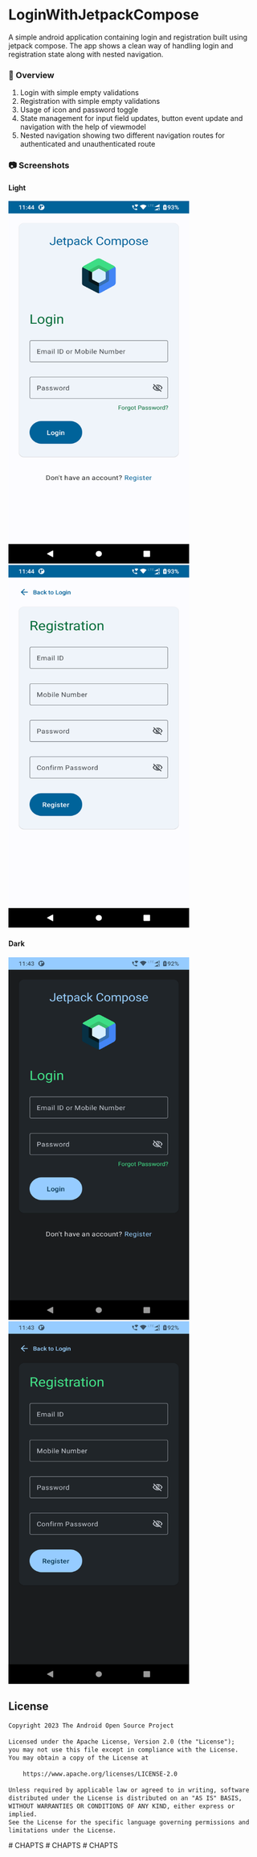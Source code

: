 # LoginWithJetpackCompose

A simple android application containing login and registration built using jetpack compose. The app
shows a clean way of handling login and registration state along with nested navigation.

### :scroll: Overview

1. Login with simple empty validations
2. Registration with simple empty validations
3. Usage of icon and password toggle
4. State management for input field updates, button event update and navigation with the help of
   viewmodel
5. Nested navigation showing two different navigation routes for authenticated and unauthenticated
   route

### :camera: Screenshots

#### Light

<img width="360" height="720" src="images/login_light.png" alt="Image" >
<img width="360" height="720" src="images/registration_light.png" alt="Image" >

#### Dark

<img width="360" height="720" src="images/login_dark.png" alt="Image" >
<img width="360" height="720" src="images/registration_dark.png" alt="Image" >

## License

```
Copyright 2023 The Android Open Source Project

Licensed under the Apache License, Version 2.0 (the "License");
you may not use this file except in compliance with the License.
You may obtain a copy of the License at

    https://www.apache.org/licenses/LICENSE-2.0

Unless required by applicable law or agreed to in writing, software
distributed under the License is distributed on an "AS IS" BASIS,
WITHOUT WARRANTIES OR CONDITIONS OF ANY KIND, either express or implied.
See the License for the specific language governing permissions and
limitations under the License.
```
#   C H A P T S 
 
 #   C H A P T S 
 
 #   C H A P T S 
 
 